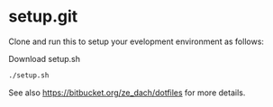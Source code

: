 setup.git
=========
Clone and run this to setup your evelopment environment as follows:

Download setup.sh
```sh
./setup.sh
```

See also https://bitbucket.org/ze_dach/dotfiles for more details.






